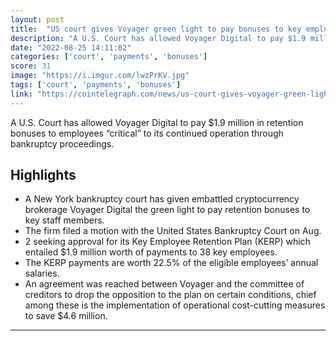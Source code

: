 ```yaml
---
layout: post
title:  "US court gives Voyager green light to pay bonuses to key employees"
description: "A U.S. Court has allowed Voyager Digital to pay $1.9 million in retention bonuses to employees “critical” to its continued operation through bankruptcy proceedings."
date: "2022-08-25 14:11:02"
categories: ['court', 'payments', 'bonuses']
score: 31
image: "https://i.imgur.com/lwzPrKV.jpg"
tags: ['court', 'payments', 'bonuses']
link: "https://cointelegraph.com/news/us-court-gives-voyager-green-light-to-pay-bonuses-to-key-employees"
---
```


A U.S. Court has allowed Voyager Digital to pay $1.9 million in retention bonuses to employees “critical” to its continued operation through bankruptcy proceedings.

## Highlights

- A New York bankruptcy court has given embattled cryptocurrency brokerage Voyager Digital the green light to pay retention bonuses to key staff members.
- The firm filed a motion with the United States Bankruptcy Court on Aug.
- 2 seeking approval for its Key Employee Retention Plan (KERP) which entailed $1.9 million worth of payments to 38 key employees.
- The KERP payments are worth 22.5% of the eligible employees’ annual salaries.
- An agreement was reached between Voyager and the committee of creditors to drop the opposition to the plan on certain conditions, chief among these is the implementation of operational cost-cutting measures to save $4.6 million.

---
